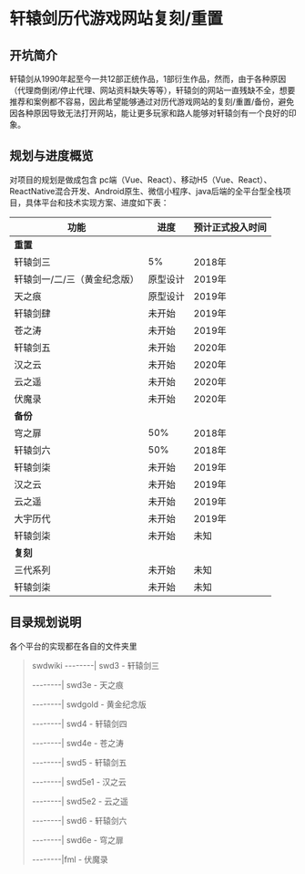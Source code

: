 # 轩辕剑历代游戏网站复刻/重置

## 开坑简介

轩辕剑从1990年起至今一共12部正统作品，1部衍生作品，然而，由于各种原因（代理商倒闭/停止代理、网站资料缺失等等），轩辕剑的网站一直残缺不全，想要推荐和案例都不容易，因此希望能够通过对历代游戏网站的复刻/重置/备份，避免因各种原因导致无法打开网站，能让更多玩家和路人能够对轩辕剑有一个良好的印象。



## 规划与进度概览

对项目的规划是做成包含 pc端（Vue、React）、移动H5（Vue、React）、ReactNative混合开发、Android原生、微信小程序、java后端的全平台型全栈项目，具体平台和技术实现方案、进度如下表：

| 功能         | 进度   |预计正式投入时间|
| ------------ | ------ |---------|
|<strong>重置</strong>|
| 轩辕剑三|5%|2018年|
| 轩辕剑一/二/三（黄金纪念版）|原型设计|2019年|
| 天之痕|原型设计|2019年|
| 轩辕剑肆|未开始|2019年|
| 苍之涛|未开始|2019年|
| 轩辕剑五|未开始|2020年|
| 汉之云|未开始|2020年|
| 云之遥|未开始|2020年|
| 伏魔录|未开始|2020年|
|<strong>备份</strong>|
|穹之扉|50%|2018年|
|轩辕剑六|50%|2018年|
|轩辕剑柒|未开始|2019年|
|汉之云|未开始|2019年|
|云之遥|未开始|2019年|
|大宇历代|未开始|2019年|
|轩辕剑柒|未开始|未知|
|<strong>复刻</strong>|
|三代系列|未开始|未知|
|轩辕剑柒|未开始|未知|

## 目录规划说明

各个平台的实现都在各自的文件夹里

> swdwiki
> --------| swd3 -   轩辕剑三
>
> --------| swd3e -  天之痕
>
> --------| swdgold - 黄金纪念版
>
> --------| swd4 -  轩辕剑四
>
> --------| swd4e -  苍之涛
>
> --------| swd5 -  轩辕剑五
>
> --------| swd5e1 -  汉之云
>
> --------| swd5e2 -  云之遥
>
> --------| swd6 -  轩辕剑六
>
> --------| swd6e -  穹之扉
>
> --------|fml - 伏魔录
>